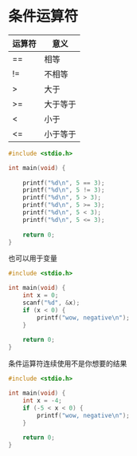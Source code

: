 # 条件运算符

| 运算符 | 意义     |
| ------ | -------- |
| ==     | 相等     |
| !=     | 不相等   |
| >      | 大于     |
| >=     | 大于等于 |
| <      | 小于     |
| <=     | 小于等于 |

```c
#include <stdio.h>

int main(void) {
    
    printf("%d\n", 5 == 3);
    printf("%d\n", 5 != 3);
    printf("%d\n", 5 > 3);
    printf("%d\n", 5 >= 3);
    printf("%d\n", 5 < 3);
    printf("%d\n", 5 <= 3);
    
    return 0;
}
```

也可以用于变量

```c
#include <stdio.h>

int main(void) {
    int x = 0;
    scanf("%d", &x);
    if (x < 0) {
        printf("wow, negative\n");
    }
    
    return 0;
}
```

条件运算符连续使用不是你想要的结果

```c
#include <stdio.h>

int main(void) {
    int x = -4;
    if (-5 < x < 0) {
        printf("wow, negative\n");
    }
    
    return 0;
}
```

